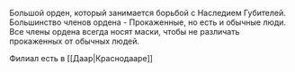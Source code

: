 Большой орден, который занимается борьбой с Наследием Губителей. 
Большинство членов ордена - Прокаженные, но есть и обычные люди.
Все члены ордена всегда носят маски, чтобы не различать прокаженных от обычных людей.

Филиал есть в [[Даар|Краснодааре]]
